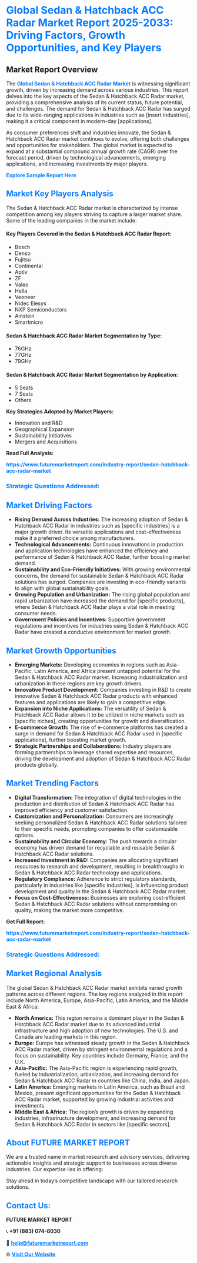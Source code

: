 <h1 style="color: #007BFF;">Global Sedan & Hatchback ACC Radar Market Report 2025-2033: Driving Factors, Growth Opportunities, and Key Players</h1>

<section id="overview">
<h2>Market Report Overview</h2>
<p>The <a href="https://www.futuremarketreport.com/industry-report/sedan-hatchback-acc-radar-market" style="color: #007BFF; text-decoration: none;"><strong>Global Sedan & Hatchback ACC Radar Market</strong></a> is witnessing significant growth, driven by increasing demand across various industries. This report delves into the key aspects of the Sedan & Hatchback ACC Radar market, providing a comprehensive analysis of its current status, future potential, and challenges. The demand for Sedan & Hatchback ACC Radar has surged due to its wide-ranging applications in industries such as [insert industries], making it a critical component in modern-day [applications].</p>
<p>As consumer preferences shift and industries innovate, the Sedan & Hatchback ACC Radar market continues to evolve, offering both challenges and opportunities for stakeholders. The global market is expected to expand at a substantial compound annual growth rate (CAGR) over the forecast period, driven by technological advancements, emerging applications, and increasing investments by major players.</p>
</section>

<section id="overview">
<p><a href="https://www.futuremarketreport.com/request-sample/reportId=36469" style="color: #007BFF; text-decoration: none;"><strong>Explore Sample Report Here</strong></a></p>
</section>

<section id="key-players">
<h2 style="color: #007BFF;">Market Key Players Analysis</h2>
<p>The Sedan & Hatchback ACC Radar market is characterized by intense competition among key players striving to capture a larger market share. Some of the leading companies in the market include:</p>
<h4>Key Players Covered in the Sedan & Hatchback ACC Radar Report:</h4>
<ul><li>Bosch</li><li>Denso</li><li>Fujitsu</li><li>Continental</li><li>Aptiv</li><li>ZF</li><li>Valeo</li><li>Hella</li><li>Veoneer</li><li>Nidec Elesys</li><li>NXP Semiconductors</li><li>Ainstein</li><li>Smartmicro</li></ul>
<h4>Sedan & Hatchback ACC Radar Market Segmentation by Type:</h4>
<ul><li>76GHz</li><li>77GHz</li><li>79GHz</li></ul>

<h4>Sedan & Hatchback ACC Radar Market Segmentation by Application:</h4>
<ul><li>5 Seats</li><li>7 Seats</li><li>Others</li></ul>
<p><strong>Key Strategies Adopted by Market Players:</strong></p>
<ul>
<li>Innovation and R&D</li>
<li>Geographical Expansion</li>
<li>Sustainability Initiatives</li>
<li>Mergers and Acquisitions</li>
</ul>
</section>

<section>
<p><strong>Read Full Analysis: </strong></p><a href="https://www.futuremarketreport.com/industry-report/sedan-hatchback-acc-radar-market" style="color: #007BFF; text-decoration: none;"><strong>https://www.futuremarketreport.com/industry-report/sedan-hatchback-acc-radar-market</strong></a>
<h3 style="color: #007BFF;">Strategic Questions Addressed:</h3>
</section>

<section id="driving-factors">
<h2 style="color: #007BFF;">Market Driving Factors</h2>
<ul>
<li><strong>Rising Demand Across Industries:</strong> The increasing adoption of Sedan & Hatchback ACC Radar in industries such as [specific industries] is a major growth driver. Its versatile applications and cost-effectiveness make it a preferred choice among manufacturers.</li>
<li><strong>Technological Advancements:</strong> Continuous innovations in production and application technologies have enhanced the efficiency and performance of Sedan & Hatchback ACC Radar, further boosting market demand.</li>
<li><strong>Sustainability and Eco-Friendly Initiatives:</strong> With growing environmental concerns, the demand for sustainable Sedan & Hatchback ACC Radar solutions has surged. Companies are investing in eco-friendly variants to align with global sustainability goals.</li>
<li><strong>Growing Population and Urbanization:</strong> The rising global population and rapid urbanization have increased the demand for [specific products], where Sedan & Hatchback ACC Radar plays a vital role in meeting consumer needs.</li>
<li><strong>Government Policies and Incentives:</strong> Supportive government regulations and incentives for industries using Sedan & Hatchback ACC Radar have created a conducive environment for market growth.</li>
</ul>
</section>

<section id="growth-opportunities">
<h2 style="color: #007BFF;">Market Growth Opportunities</h2>
<ul>
<li><strong>Emerging Markets:</strong> Developing economies in regions such as Asia-Pacific, Latin America, and Africa present untapped potential for the Sedan & Hatchback ACC Radar market. Increasing industrialization and urbanization in these regions are key growth drivers.</li>
<li><strong>Innovative Product Development:</strong> Companies investing in R&D to create innovative Sedan & Hatchback ACC Radar products with enhanced features and applications are likely to gain a competitive edge.</li>
<li><strong>Expansion into Niche Applications:</strong> The versatility of Sedan & Hatchback ACC Radar allows it to be utilized in niche markets such as [specific niches], creating opportunities for growth and diversification.</li>
<li><strong>E-commerce Growth:</strong> The rise of e-commerce platforms has created a surge in demand for Sedan & Hatchback ACC Radar used in [specific applications], further boosting market growth.</li>
<li><strong>Strategic Partnerships and Collaborations:</strong> Industry players are forming partnerships to leverage shared expertise and resources, driving the development and adoption of Sedan & Hatchback ACC Radar products globally.</li>
</ul>
</section>

<section id="trending-factors">
<h2 style="color: #007BFF;">Market Trending Factors</h2>
<ul>
<li><strong>Digital Transformation:</strong> The integration of digital technologies in the production and distribution of Sedan & Hatchback ACC Radar has improved efficiency and customer satisfaction.</li>
<li><strong>Customization and Personalization:</strong> Consumers are increasingly seeking personalized Sedan & Hatchback ACC Radar solutions tailored to their specific needs, prompting companies to offer customizable options.</li>
<li><strong>Sustainability and Circular Economy:</strong> The push towards a circular economy has driven demand for recyclable and reusable Sedan & Hatchback ACC Radar solutions.</li>
<li><strong>Increased Investment in R&D:</strong> Companies are allocating significant resources to research and development, resulting in breakthroughs in Sedan & Hatchback ACC Radar technology and applications.</li>
<li><strong>Regulatory Compliance:</strong> Adherence to strict regulatory standards, particularly in industries like [specific industries], is influencing product development and quality in the Sedan & Hatchback ACC Radar market.</li>
<li><strong>Focus on Cost-Effectiveness:</strong> Businesses are exploring cost-efficient Sedan & Hatchback ACC Radar solutions without compromising on quality, making the market more competitive.</li>
</ul>
</section>

<section>
<p><strong>Get Full Report: </strong></p><a href="https://www.futuremarketreport.com/industry-report/sedan-hatchback-acc-radar-market" style="color: #007BFF; text-decoration: none;"><strong>https://www.futuremarketreport.com/industry-report/sedan-hatchback-acc-radar-market</strong></a>
<h3 style="color: #007BFF;">Strategic Questions Addressed:</h3>
</section>


<section id="regional-analysis">
<h2 style="color: #007BFF;">Market Regional Analysis</h2>
<p>The global Sedan & Hatchback ACC Radar market exhibits varied growth patterns across different regions. The key regions analyzed in this report include North America, Europe, Asia-Pacific, Latin America, and the Middle East & Africa:</p>
<ul>
<li><strong>North America:</strong> This region remains a dominant player in the Sedan & Hatchback ACC Radar market due to its advanced industrial infrastructure and high adoption of new technologies. The U.S. and Canada are leading markets in this region.</li>
<li><strong>Europe:</strong> Europe has witnessed steady growth in the Sedan & Hatchback ACC Radar market, driven by stringent environmental regulations and a focus on sustainability. Key countries include Germany, France, and the U.K.</li>
<li><strong>Asia-Pacific:</strong> The Asia-Pacific region is experiencing rapid growth, fueled by industrialization, urbanization, and increasing demand for Sedan & Hatchback ACC Radar in countries like China, India, and Japan.</li>
<li><strong>Latin America:</strong> Emerging markets in Latin America, such as Brazil and Mexico, present significant opportunities for the Sedan & Hatchback ACC Radar market, supported by growing industrial activities and investments.</li>
<li><strong>Middle East & Africa:</strong> The region’s growth is driven by expanding industries, infrastructure development, and increasing demand for Sedan & Hatchback ACC Radar in sectors like [specific sectors].</li>
</ul>
</section>

<footer>
<h2 style="color: #007BFF;">About FUTURE MARKET REPORT</h2>
<p>We are a trusted name in market research and advisory services, delivering actionable insights and strategic support to businesses across diverse industries. Our expertise lies in offering:</p>

<p>Stay ahead in today’s competitive landscape with our tailored research solutions.</p>

<h2 style="color: #007BFF;">Contact Us:</h2>
<p><strong>FUTURE MARKET REPORT</strong></p>
<p>📞 <strong>+91 (883) 074-8030</strong></p>
<p>📧 <strong><a href="mailto:help@futuremarketreport.com" style="color: #007BFF;">help@futuremarketreport.com</a></strong></p>
<p>🌐 <strong><a href="https://www.futuremarketreport.com/" style="color: #007BFF;">Visit Our Website</a></strong></p>
</footer>